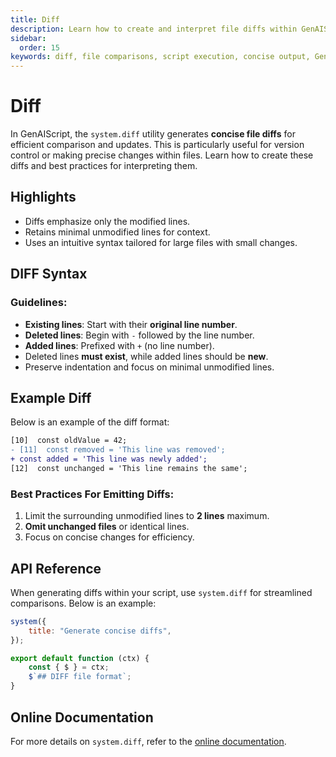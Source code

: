 ```yaml
---
title: Diff
description: Learn how to create and interpret file diffs within GenAIScript.
sidebar:
  order: 15
keywords: diff, file comparisons, script execution, concise output, GenAIScript
---
```


# Diff

In GenAIScript, the `system.diff` utility generates **concise file diffs** for efficient comparison and updates. This is particularly useful for version control or making precise changes within files. Learn how to create these diffs and best practices for interpreting them.

## Highlights

- Diffs emphasize only the modified lines.
- Retains minimal unmodified lines for context.
- Uses an intuitive syntax tailored for large files with small changes.

## DIFF Syntax

### Guidelines:
- **Existing lines**: Start with their **original line number**.
- **Deleted lines**: Begin with `-` followed by the line number.
- **Added lines**: Prefixed with `+` (no line number).
- Deleted lines **must exist**, while added lines should be **new**.
- Preserve indentation and focus on minimal unmodified lines.

## Example Diff

Below is an example of the diff format:

```diff
[10]  const oldValue = 42;
- [11]  const removed = 'This line was removed';
+ const added = 'This line was newly added';
[12]  const unchanged = 'This line remains the same';
```

### Best Practices For Emitting Diffs:
1. Limit the surrounding unmodified lines to **2 lines** maximum.
2. **Omit unchanged files** or identical lines.
3. Focus on concise changes for efficiency.

## API Reference

When generating diffs within your script, use `system.diff` for streamlined comparisons. Below is an example:

```js
system({
    title: "Generate concise diffs",
});

export default function (ctx) {
    const { $ } = ctx;
    $`## DIFF file format`;
}
```

## Online Documentation
For more details on `system.diff`, refer to the [online documentation](https://microsoft.github.io/genaiscript/).

